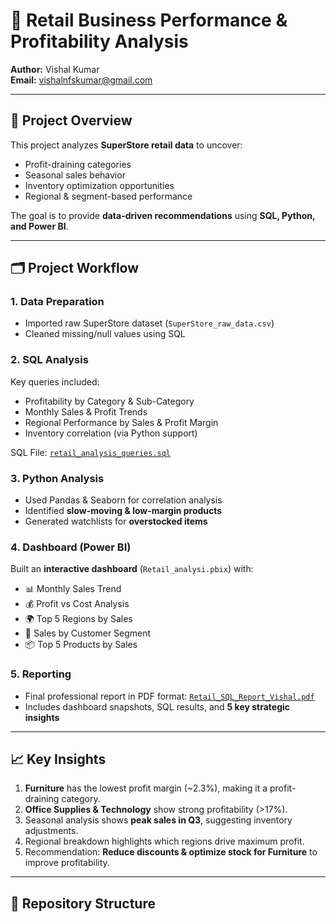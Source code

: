 # 🛒 Retail Business Performance & Profitability Analysis  

**Author:** Vishal Kumar  
**Email:** vishalnfskumar@gmail.com  

---

## 📌 Project Overview  
This project analyzes **SuperStore retail data** to uncover:  
- Profit-draining categories  
- Seasonal sales behavior  
- Inventory optimization opportunities  
- Regional & segment-based performance  

The goal is to provide **data-driven recommendations** using **SQL, Python, and Power BI**.  

---

## 🗂️ Project Workflow  

### 1. Data Preparation  
- Imported raw SuperStore dataset (`SuperStore_raw_data.csv`)  
- Cleaned missing/null values using SQL  

### 2. SQL Analysis  
Key queries included:  
- Profitability by Category & Sub-Category  
- Monthly Sales & Profit Trends  
- Regional Performance by Sales & Profit Margin  
- Inventory correlation (via Python support)  

SQL File: [`retail_analysis_queries.sql`](./retail_analysis_queries.sql)  

### 3. Python Analysis  
- Used Pandas & Seaborn for correlation analysis  
- Identified **slow-moving & low-margin products**  
- Generated watchlists for **overstocked items**  

### 4. Dashboard (Power BI)  
Built an **interactive dashboard** (`Retail_analysi.pbix`) with:  
- 📊 Monthly Sales Trend  
- 💰 Profit vs Cost Analysis  
- 🌍 Top 5 Regions by Sales  
- 👥 Sales by Customer Segment  
- 📦 Top 5 Products by Sales  

### 5. Reporting  
- Final professional report in PDF format: [`Retail_SQL_Report_Vishal.pdf`](./Retail_SQL_Report_Vishal.pdf)  
- Includes dashboard snapshots, SQL results, and **5 key strategic insights**  

---

## 📈 Key Insights  

1. **Furniture** has the lowest profit margin (~2.3%), making it a profit-draining category.  
2. **Office Supplies & Technology** show strong profitability (>17%).  
3. Seasonal analysis shows **peak sales in Q3**, suggesting inventory adjustments.  
4. Regional breakdown highlights which regions drive maximum profit.  
5. Recommendation: **Reduce discounts & optimize stock for Furniture** to improve profitability.  

---

## 📂 Repository Structure  

